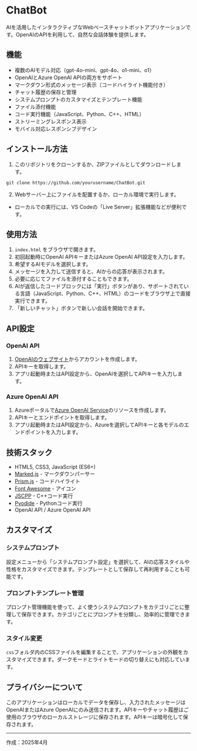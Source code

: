# ChatBot

AIを活用したインタラクティブなWebベースチャットボットアプリケーションです。OpenAIのAPIを利用して、自然な会話体験を提供します。

## 機能

- 複数のAIモデル対応（gpt-4o-mini、gpt-4o、o1-mini、o1）
- OpenAIとAzure OpenAI APIの両方をサポート
- マークダウン形式のメッセージ表示（コードハイライト機能付き）
- チャット履歴の保存と管理
- システムプロンプトのカスタマイズとテンプレート機能
- ファイル添付機能
- コード実行機能（JavaScript、Python、C++、HTML）
- ストリーミングレスポンス表示
- モバイル対応レスポンシブデザイン

## インストール方法

1. このリポジトリをクローンするか、ZIPファイルとしてダウンロードします。
```
git clone https://github.com/yourusername/ChatBot.git
```

2. Webサーバー上にファイルを配置するか、ローカル環境で実行します。
- ローカルでの実行には、VS Codeの「Live Server」拡張機能などが便利です。

## 使用方法

1. `index.html` をブラウザで開きます。
2. 初回起動時にOpenAI APIキーまたはAzure OpenAI API設定を入力します。
3. 希望するAIモデルを選択します。
4. メッセージを入力して送信すると、AIからの応答が表示されます。
5. 必要に応じてファイルを添付することもできます。
6. AIが返信したコードブロックには「実行」ボタンがあり、サポートされている言語（JavaScript、Python、C++、HTML）のコードをブラウザ上で直接実行できます。
7. 「新しいチャット」ボタンで新しい会話を開始できます。

## API設定

### OpenAI API

1. [OpenAIのウェブサイト](https://platform.openai.com/)からアカウントを作成します。
2. APIキーを取得します。
3. アプリ起動時またはAPI設定から、OpenAIを選択してAPIキーを入力します。

### Azure OpenAI API

1. Azureポータルで[Azure OpenAI Service](https://azure.microsoft.com/ja-jp/services/cognitive-services/openai-service/)のリソースを作成します。
2. APIキーとエンドポイントを取得します。
3. アプリ起動時またはAPI設定から、Azureを選択してAPIキーと各モデルのエンドポイントを入力します。

## 技術スタック

- HTML5, CSS3, JavaScript (ES6+)
- [Marked.js](https://marked.js.org/) - マークダウンパーサー
- [Prism.js](https://prismjs.com/) - コードハイライト
- [Font Awesome](https://fontawesome.com/) - アイコン
- [JSCPP](https://github.com/felixhao28/JSCPP) - C++コード実行
- [Pyodide](https://pyodide.org/) - Pythonコード実行
- OpenAI API / Azure OpenAI API

## カスタマイズ

### システムプロンプト

設定メニューから「システムプロンプト設定」を選択して、AIの応答スタイルや性格をカスタマイズできます。テンプレートとして保存して再利用することも可能です。

### プロンプトテンプレート管理

プロンプト管理機能を使って、よく使うシステムプロンプトをカテゴリごとに整理して保存できます。カテゴリごとにプロンプトを分類し、効率的に管理できます。

### スタイル変更

`css`フォルダ内のCSSファイルを編集することで、アプリケーションの外観をカスタマイズできます。ダークモードとライトモードの切り替えにも対応しています。

## プライバシーについて

このアプリケーションはローカルでデータを保存し、入力されたメッセージはOpenAIまたはAzure OpenAIにのみ送信されます。APIキーやチャット履歴はご使用のブラウザのローカルストレージに保存されます。APIキーは暗号化して保存されます。

---

作成：2025年4月
